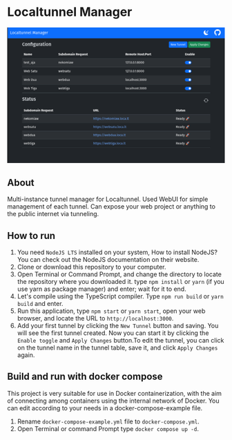 # Localtunnel Manager

![Main interface](/screenshots/overview.png?raw=true)

## About

Multi-instance tunnel manager for Localtunnel. Used WebUI for simple management of each tunnel. Can expose your web project or anything to the public internet via tunneling.

## How to run

1. You need `NodeJS LTS` installed on your system, How to install NodeJS? You can check out the NodeJS documentation on their website.
2. Clone or download this repository to your computer.
3. Open Terminal or Command Prompt, and change the directory to locate the repository where you downloaded it. type `npm install` or `yarn` (if you use yarn as package manager) and enter; wait for it to end.
4. Let's compile using the TypeScript compiler. Type `npm run build` or `yarn build` and enter.
5. Run this application, type `npm start` or `yarn start`, open your web browser, and locate the URL to `http://localhost:3000`.
6. Add your first tunnel by clicking the `New Tunnel` button and saving. You will see the first tunnel created. Now you can start it by clicking the `Enable toggle` and `Apply Changes` button.To edit the tunnel, you can click on the tunnel name in the tunnel table, save it, and click `Apply Changes` again.

## Build and run with docker compose

This project is very suitable for use in Docker containerization, with the aim of connecting among containers using the internal network of Docker. You can edit according to your needs in a docker-compose-example file.

1. Rename `docker-compose-example.yml` file to `docker-compose.yml`.
2. Open Terminal or command Prompt type `docker compose up -d`.

